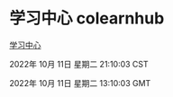 # 学习中心 colearnhub
[学习中心](http://27.19.33.125:56308/colearnhub/)

2022年 10月 11日 星期二 21:10:03 CST

2022年 10月 11日 星期二 13:10:03 GMT
